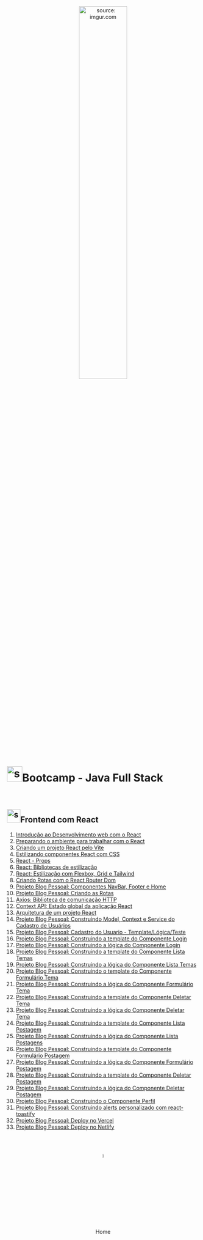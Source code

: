 <div align="center">
    <img src="https://i.imgur.com/AzshGmS.png" title="source: imgur.com" width="50%"/> 
</div>
<h1><img src="https://i.imgur.com/JSfXyzm.png" title="source: imgur.com" width="40px"/>Bootcamp - Java Full Stack </h1>

<br />

<h2><img src="https://i.imgur.com/H9wEgsJ.png" title="source: imgur.com" width="35px"/>Frontend com React</h2>


1. <a href="01.md" >Introdução ao Desenvolvimento web com o React</a>
2. <a href="02.md" >Preparando o ambiente para trabalhar com o React</a>
3. <a href="03.md">Criando um projeto React pelo Vite</a>
4. <a href="04.md">Estilizando componentes React com CSS</a>
5. <a href="05.md">React - Props</a>
6. <a href="06.md">React: Bibliotecas de estilização</a>
7. <a href="07.md">React: Estilização com Flexbox, Grid e Tailwind</a>
8. <a href="08.md">Criando Rotas com o React Router Dom</a>
9. <a href="09.md">Projeto Blog Pessoal: Componentes NavBar, Footer e Home</a>
10. <a href="10.md">Projeto Blog Pessoal: Criando as Rotas</a>
11. <a href="11.md">Axios: Biblioteca de comunicação HTTP</a>
12. <a href="12.md">Context API: Estado global da aplicação React</a>
13. <a href="13.md">Arquitetura de um projeto React</a>
14. <a href="14.md" >Projeto Blog Pessoal: Construindo Model, Context e Service do Cadastro de Usuários</a>
15. <a href="15.md">Projeto Blog Pessoal: Cadastro do Usuario - Template/Lógica/Teste</a>
16. <a href="16.md" >Projeto Blog Pessoal: Construindo a template do Componente Login</a>
17. <a href="17.md" >Projeto Blog Pessoal: Construindo a lógica do Componente Login</a>
18. <a href="18.md" >Projeto Blog Pessoal: Construindo a template do Componente Lista Temas</a>
19. <a href="19.md" >Projeto Blog Pessoal: Construindo a lógica do Componente Lista Temas</a>
20. <a href="20.md" >Projeto Blog Pessoal: Construindo o template do Componente Formulário Tema</a>
21. <a href="21.md">Projeto Blog Pessoal: Construindo a lógica do Componente Formulário Tema</a>
22. <a href="22.md" >Projeto Blog Pessoal: Construindo a template do Componente Deletar Tema</a>
23. <a href="23.md" >Projeto Blog Pessoal: Construindo a lógica do Componente Deletar Tema</a>
24. <a href="24.md" >Projeto Blog Pessoal: Construindo a template do Componente Lista Postagem</a>
25. <a href="25.md" >Projeto Blog Pessoal: Construindo a lógica do Componente Lista Postagens</a>
26. <a href="26.md" >Projeto Blog Pessoal: Construindo a template do Componente Formulário Postagem</a>
27. <a href="27.md" >Projeto Blog Pessoal: Construindo a lógica do Componente Formulário Postagem</a>
28. <a href="28.md" >Projeto Blog Pessoal: Construindo a template do Componente Deletar Postagem</a>
29. <a href="29.md" >Projeto Blog Pessoal: Construindo a lógica do Componente Deletar Postagem</a>
30. <a href="30.md" >Projeto Blog Pessoal: Construindo o Componente Perfil</a>
31. <a href="31.md" >Projeto Blog Pessoal: Construindo alerts personalizado com react-toastify </a>
32. <a href="32.pdf" target="_blank">Projeto Blog Pessoal: Deploy no Vercel</a>
33. <a href="33.pdf" target="_blank">Projeto Blog Pessoal: Deploy no Netlify</a>

<br /><br />

<div align="center"><a href="../README.md"><img src="https://i.imgur.com/kfHCxif.png" title="source: imgur.com" width="5%"/></a></div>
<div align="center">Home</div>
